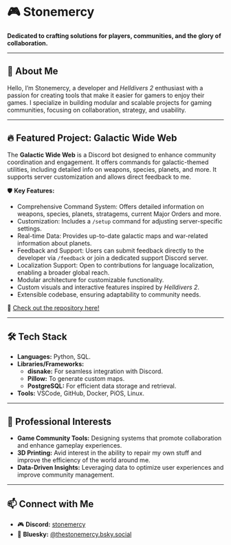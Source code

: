 # 🎮 Stonemercy  

**Dedicated to crafting solutions for players, communities, and the glory of collaboration.**

---

## 👾 About Me
Hello, I’m Stonemercy, a developer and *Helldivers 2* enthusiast with a passion for creating tools that make it easier for gamers to enjoy their games.
I specialize in building modular and scalable projects for gaming communities, focusing on collaboration, strategy, and usability.

---

## 🔥 Featured Project: Galactic Wide Web
The **Galactic Wide Web** is a Discord bot designed to enhance community coordination and engagement.
It offers commands for galactic-themed utilities, including detailed info on weapons, species, planets, and more.
It supports server customization and allows direct feedback to me.

🛡️ **Key Features:**
- Comprehensive Command System: Offers detailed information on weapons, species, planets, stratagems, current Major Orders and more.
- Customization: Includes a `/setup` command for adjusting server-specific settings.
- Real-time Data: Provides up-to-date galactic maps and war-related information about planets.
- Feedback and Support: Users can submit feedback directly to the developer via `/feedback` or join a dedicated support Discord server.
- Localization Support: Open to contributions for language localization, enabling a broader global reach.
- Modular architecture for customizable functionality.
- Custom visuals and interactive features inspired by *Helldivers 2*.
- Extensible codebase, ensuring adaptability to community needs.

🔗 [Check out the repository here!](https://github.com/Stonemercy/Galactic-Wide-Web)

---

## 🛠️ Tech Stack  
- **Languages:** Python, SQL.
- **Libraries/Frameworks:**
  - **disnake:** For seamless integration with Discord.
  - **Pillow:** To generate custom maps.
  - **PostgreSQL:** For efficient data storage and retrieval.
- **Tools:** VSCode, GitHub, Docker, PiOS, Linux.

---  

## 🌟 Professional Interests
- **Game Community Tools:** Designing systems that promote collaboration and enhance gameplay experiences.
- **3D Printing:** Avid interest in the ability to repair my own stuff and improve the efficiency of the world around me.
- **Data-Driven Insights:** Leveraging data to optimize user experiences and improve community management.

---  

## 📫 Connect with Me
- 🎮 **Discord:** [stonemercy](https://discord.gg/Z8Ae5H5DjZ)
- 🦋 **Bluesky:** [@thestonemercy.bsky.social](https://bsky.app/profile/thestonemercy.bsky.social)


